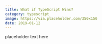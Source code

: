 ```yaml
---
title: What if TypeScript Wins?
category: typescript
image: https://via.placeholder.com/350x150
date: 2019-01-12
---
```


placeholder text here
